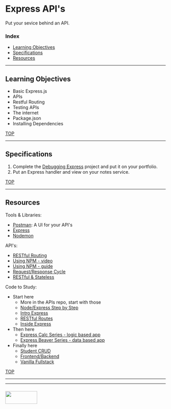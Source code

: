 # Express API's

Put your sevice behind an API.

### Index
* [Learning Objectives](#learning-objectives)
* [Specifications](#specifications)
* [Resources](#resources)

---

## Learning Objectives

* Basic Express.js
* APIs
* Restful Routing
* Testing APIs
* The internet
* Package.json 
* Installing Dependencies

[TOP](#index)

---

## Specifications


1. Complete the [Debugging Express](https://github.com/elewa-academy/debugging-express-template) project and put it on your portfolio.
2. Put an Express handler and view on your notes service.

[TOP](#index)

---

## Resources

Tools & Libraries:
* [Postman](https://www.getpostman.com): A UI for your API's
* [Express](https://github.com/elewa-academy/General-Resources/blob/master/backend-libraries/express.md)
* [Nodemon](https://github.com/remy/nodemon)

API's:
* [RESTful Routing](https://github.com/elewa-academy/General-Resources/blob/master/application-design/restful-routes.md)
* [Using NPM - video](https://www.youtube.com/watch?v=gKyRqFgJt6k)
* [Using NPM - guide](https://www.sitepoint.com/beginners-guide-node-package-manager/)
* [Request/Response Cycle](https://docs.google.com/presentation/d/1fEYdZilygtP25YkGvPY8YiPwu7JNtANowNUR0JlNZBw/edit#slide=id.g1f801b6943_0_169)
* [RESTful & Stateless](https://docs.google.com/presentation/d/1Mhoj-SHEX-sMSqxlsigBGyEjjxTvAFHP1PHOP3M0N9o/edit#slide=id.g1f8026c0cf_0_35)


Code to Study:
* Start here
  * More in the APIs repo, start with those
  * [Node/Express Step by Step](https://github.com/GeorgeFourikis/Node-Express-Step-by-Step)
  * [Intro Express](https://github.com/elewa-academy/General-Resources/tree/master/code-to-study/code-alongs/express/rien-introExpress)
  * [RESTful Routes](https://github.com/elewa-academy/General-Resources/tree/master/code-to-study/code-alongs/express/restful-routes)
  * [Inside Express](https://github.com/elewa-academy/General-Resources/tree/master/code-to-study/express-apps/inside-express)
* Then here
  * [Express Calc Series - logic based app](https://github.com/elewa-academy/General-Resources/tree/master/code-to-study/progressive-refactors/express-calc-series)
  * [Express Beaver Series - data based app](https://github.com/elewa-academy/General-Resources/tree/master/code-to-study/progressive-refactors/express-beaver-crud-series)
* Finally here
  * [Student CRUD](https://github.com/elewa-academy/General-Resources/tree/master/code-to-study/code-alongs/express/rien-studentCrud)
  * [Frontend/Backend](https://github.com/elewa-student/Frontend-Backend)
  * [Vanilla Fullstack](https://github.com/elewa-student/Vanilla-Fullstack)


[TOP](#index)

___
___
### <a href="http://elewa.education/blog" target="_blank"><img src="https://user-images.githubusercontent.com/18554853/34921062-506450ae-f97d-11e7-875f-6feeb26ad72d.png" width="100" height="40"/></a>

